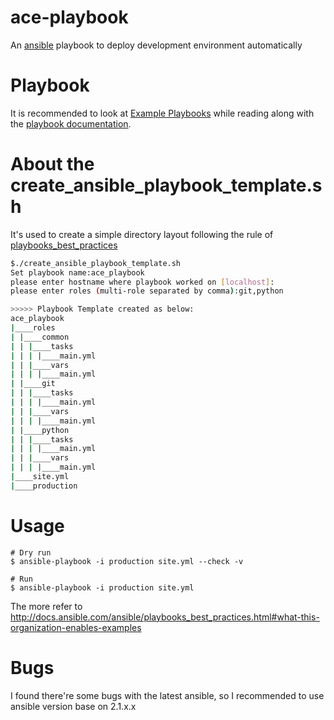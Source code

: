 # ace-playbook
An [ansible](https://github.com/ansible/ansible) playbook to deploy development environment automatically

# Playbook
It is recommended to look at [Example Playbooks](https://github.com/ansible/ansible-examples) while reading along with the [playbook documentation](http://docs.ansible.com/ansible/playbooks.html#playbooks). 

# About the create_ansible_playbook_template.sh
It's used to create a simple directory layout following the rule of [playbooks_best_practices](http://docs.ansible.com/ansible/playbooks_best_practices.html)
``` bash
$./create_ansible_playbook_template.sh
Set playbook name:ace_playbook
please enter hostname where playbook worked on [localhost]:
please enter roles (multi-role separated by comma):git,python

>>>>> Playbook Template created as below:
ace_playbook
|____roles
| |____common
| | |____tasks
| | | |____main.yml
| | |____vars
| | | |____main.yml
| |____git
| | |____tasks
| | | |____main.yml
| | |____vars
| | | |____main.yml
| |____python
| | |____tasks
| | | |____main.yml
| | |____vars
| | | |____main.yml
|____site.yml
|____production
```

# Usage
```
# Dry run
$ ansible-playbook -i production site.yml --check -v

# Run
$ ansible-playbook -i production site.yml
```
The more refer to http://docs.ansible.com/ansible/playbooks_best_practices.html#what-this-organization-enables-examples

# Bugs
I found there're some bugs with the latest ansible, so I recommended to use ansible version base on 2.1.x.x
